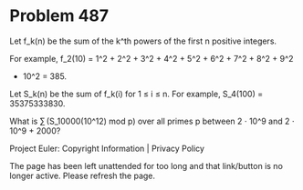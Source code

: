 #   Problem 487

   Let f_k(n) be the sum of the k^th powers of the first n positive integers.

   For example, f_2(10) = 1^2 + 2^2 + 3^2 + 4^2 + 5^2 + 6^2 + 7^2 + 8^2 + 9^2
   + 10^2 = 385.

   Let S_k(n) be the sum of f_k(i) for 1 ≤ i ≤ n. For example, S_4(100) =
   35375333830.

   What is ∑ (S_10000(10^12) mod p) over all primes p between 2 ⋅ 10^9 and 2
   ⋅ 10^9 + 2000?

   Project Euler: Copyright Information | Privacy Policy

   The page has been left unattended for too long and that link/button is no
   longer active. Please refresh the page.
